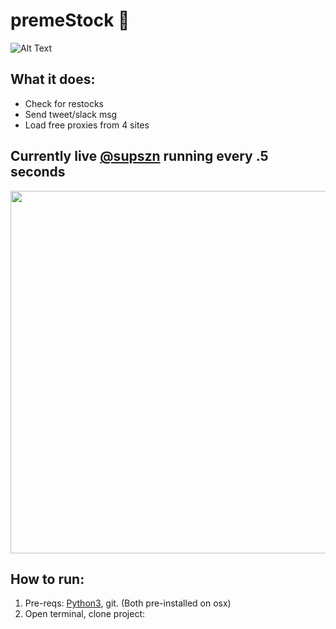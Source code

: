 # premeStock 🤖
![Alt Text](https://zippy.gfycat.com/BabyishWelloffEasteuropeanshepherd.gif)

## What it does:
- Check for restocks
- Send tweet/slack msg
- Load free proxies from 4 sites

## Currently live [@supszn](https://twitter.com/supszn) running every .5 seconds
<img src="http://i.imgur.com/FgTWh3n.png" width="580">

## How to run:
1. Pre-reqs: [Python3](https://www.python.org/ftp/python/3.6.1/python-3.6.1-macosx10.6.pkg), git. (Both pre-installed on osx)
2. Open terminal, clone project:
[](/images/first.gif)


